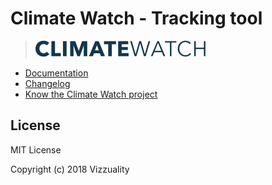 # Climate Watch - Tracking tool

> ![](./assets/cw-logo.svg)

* [Documentation](https://vizzuality.gitbook.io/cw-ndc-tracking)
* [Changelog](https://github.com/Vizzuality/cw-ndc-tracking/releases)
* [Know the Climate Watch project](https://github.com/Vizzuality/climate-watch)

## License

MIT License

Copyright \(c\) 2018 Vizzuality

